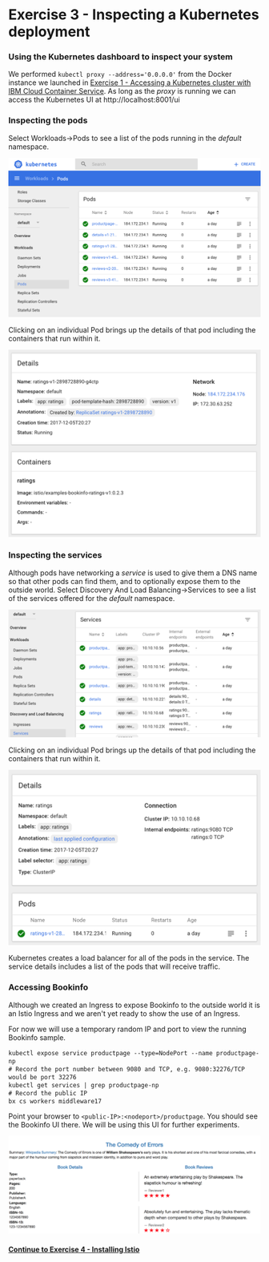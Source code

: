 # Exercise 3 - Inspecting a Kubernetes deployment

### Using the Kubernetes dashboard to inspect your system

We performed `kubectl proxy --address='0.0.0.0'` from the Docker instance we launched in [Exercise 1 - Accessing a Kubernetes cluster with IBM Cloud Container Service](../exercise-1/README.md).  As long as the _proxy_ is running we can access the Kubernetes UI at http://localhost:8001/ui

### Inspecting the pods

Select Workloads->Pods to see a list of the pods running in the _default_ namespace.

![Web UI Pods list](pods.png)

Clicking on an individual Pod brings up the details of that pod including the containers that run within it.

![Web UI Pod details](pod-details.png)

### Inspecting the services

Although pods have networking a _service_ is used to give them a DNS name so that other pods can find them,
and to optionally expose them to the outside world.  Select Discovery And Load Balancing->Services to see a list of the services
offered for the _default_ namespace.

![Web UI Services list](services.png)

Clicking on an individual Pod brings up the details of that pod including the containers that run within it.

![Web UI Service details](service-details.png)

Kubernetes creates a load balancer for all of the pods in the service.  The service details includes a list
of the pods that will receive traffic.

### Accessing Bookinfo

Although we created an Ingress to expose Bookinfo to the outside world it is an Istio Ingress and we aren't
yet ready to show the use of an Ingress.

For now we will use a temporary random IP and port to view the running Bookinfo sample.

```
kubectl expose service productpage --type=NodePort --name productpage-np
# Record the port number between 9080 and TCP, e.g. 9080:32276/TCP would be port 32276
kubectl get services | grep productpage-np
# Record the public IP
bx cs workers middleware17
```

Point your browser to `<public-IP>:<nodeport>/productpage`.  You should see the Bookinfo UI there.  We will be
using this UI for further experiments.

<!--
Any web services on any pod can be exposed locally.  The Docker instance running the tutorial environment has port 8080 exposed.  Let's 

```
# localhost:8080 will respond as if it was productpage-v1:9080
kubectl port-forward productpage-v1-150936620-xv1j3 8080:9080
curl localhost:8080
```

Unfortunately the browser can't see productpage because the port-forward binds to 127.0.0.1, not 0.0.0.0.

-->

![Bookinfo Web UI](bookinfo.png)


#### [Continue to Exercise 4 - Installing Istio](../exercise-4/README.md)